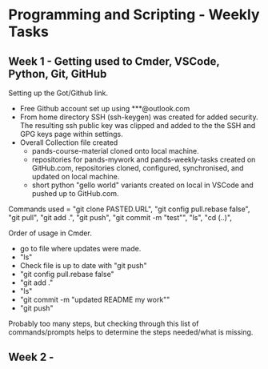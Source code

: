 # Programming and Scripting - Weekly Tasks

## Week 1 - Getting used to Cmder, VSCode, Python, Git, GitHub

Setting up the Got/Github link.
- Free Github account set up using ***@outlook.com
- From home directory SSH (ssh-keygen) was created for added security. The resulting ssh public key was clipped and added to the the SSH and GPG keys page within settings.
- Overall Collection file created
    - pands-course-material cloned onto local machine.
    - repositories for pands-mywork and pands-weekly-tasks created on GitHub.com, repositories cloned, configured, synchronised, and updated on local machine.
    - short python "gello world" variants created on local in VSCode and pushed up to GitHub.com.

Commands used = "git clone PASTED.URL", "git config pull.rebase false", "git pull", "git add .", "git push", "git commit -m "test"", "ls", "cd (..)", 

Order of usage in Cmder.
 - go to file where updates were made.
 - "ls"
 - Check file is up to date with "git push"
 - "git config pull.rebase false"
 - "git add ."
 - "ls"
 - "git commit -m "updated README my work""
 - "git push"

 Probably too many steps, but checking through this list of commands/prompts helps to determine the steps needed/what is missing.

## Week 2 - 
